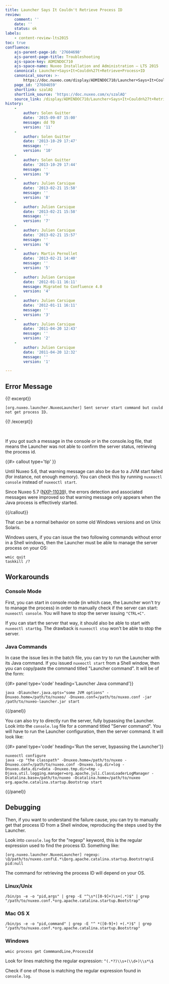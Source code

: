```yaml
---
title: Launcher Says It Couldn't Retrieve Process ID
review:
    comment: ''
    date: ''
    status: ok
labels:
    - content-review-lts2015
toc: true
confluence:
    ajs-parent-page-id: '27604698'
    ajs-parent-page-title: Troubleshooting
    ajs-space-key: ADMINDOC710
    ajs-space-name: Nuxeo Installation and Administration — LTS 2015
    canonical: Launcher+Says+It+Couldn%27t+Retrieve+Process+ID
    canonical_source: >-
        https://doc.nuxeo.com/display/ADMINDOC710/Launcher+Says+It+Couldn%27t+Retrieve+Process+ID
    page_id: '27604659'
    shortlink: szalAQ
    shortlink_source: 'https://doc.nuxeo.com/x/szalAQ'
    source_link: /display/ADMINDOC710/Launcher+Says+It+Couldn%27t+Retrieve+Process+ID
history:
    - 
        author: Solen Guitter
        date: '2015-09-07 15:00'
        message: dd TO
        version: '11'
    - 
        author: Solen Guitter
        date: '2013-10-29 17:47'
        message: ''
        version: '10'
    - 
        author: Solen Guitter
        date: '2013-10-29 17:44'
        message: ''
        version: '9'
    - 
        author: Julien Carsique
        date: '2013-02-21 15:58'
        message: ''
        version: '8'
    - 
        author: Julien Carsique
        date: '2013-02-21 15:58'
        message: ''
        version: '7'
    - 
        author: Julien Carsique
        date: '2013-02-21 15:57'
        message: ''
        version: '6'
    - 
        author: Martin Pernollet
        date: '2013-02-21 14:40'
        message: ''
        version: '5'
    - 
        author: Julien Carsique
        date: '2012-01-11 16:11'
        message: Migrated to Confluence 4.0
        version: '4'
    - 
        author: Julien Carsique
        date: '2012-01-11 16:11'
        message: ''
        version: '3'
    - 
        author: Julien Carsique
        date: '2011-04-20 12:43'
        message: ''
        version: '2'
    - 
        author: Julien Carsique
        date: '2011-04-20 12:32'
        message: ''
        version: '1'

---
```

## Error Message

{{! excerpt}}

```
[org.nuxeo.launcher.NuxeoLauncher] Sent server start command but could not get process ID.
```

{{! /excerpt}}

&nbsp;

If you got such a message in the console or in the console.log file, that means the Launcher was not able to confirm the server status, retrieving the process id.

{{#> callout type='tip' }}

Until Nuxeo 5.6, that warning message can also be due to a JVM start failed (for instance, not enough memory). You can check this by running `nuxeoctl console` instead of&nbsp;`nuxeoctl start`.

Since Nuxeo 5.7 ([NXP-11039](https://jira.nuxeo.com/browse/NXP-11039)), the errors detection and associated messages were improved so that warning message only appears when the Java process is effectively started.

{{/callout}}

That can be a normal behavior on some old Windows versions and on Unix Solaris.

Windows users, if you can issue the two following commands without error in a Shell windows, then the Launcher must be able to manage the server process on your OS:

```
wmic quit
taskkill /?
```

## Workarounds

### Console Mode

First, you can start in console mode (in which case, the Launcher won't try to manage the process) in order to manually check if the server can start: `nuxeoctl console`. You will have to stop the server issuing `"CTRL+C"`.

If you can start the server that way, it should also be able to start with `nuxeoctl startbg`. The drawback is `nuxeoctl stop` won't be able to stop the server.

### Java Commands

In case the issue lies in the batch file, you can try to run the Launcher with its Java command. If you issued `nuxeoctl start` from a Shell window, then you can copy/paste the command titled "Launcher command". It will be of the form:

{{#> panel type='code' heading='Launcher Java command'}}

```
java -Dlauncher.java.opts="some JVM options" -Dnuxeo.home=/path/to/nuxeo/ -Dnuxeo.conf=/path/to/nuxeo.conf -jar /path/to/nuxeo-launcher.jar start
```

{{/panel}}

You can also try to directly run the server, fully bypassing the Launcher. Look into the `console.log` file for a command titled "Server command". You will have to run the Launcher configuration, then the server command. It will look like:

{{#> panel type='code' heading='Run the server, bypassing the Launcher'}}

```
nuxeoctl configure
java -cp "the classpath" -Dnuxeo.home=/path/to/nuxeo -Dnuxeo.conf=/path/to/nuxeo.conf -Dnuxeo.log.dir=log -Dnuxeo.data.dir=data -Dnuxeo.tmp.dir=tmp -Djava.util.logging.manager=org.apache.juli.ClassLoaderLogManager -Dcatalina.base=/path/to/nuxeo -Dcatalina.home=/path/to/nuxeo org.apache.catalina.startup.Bootstrap start
```

{{/panel}}

## Debugging

Then, if you want to understand the failure cause, you can try to manually get that process ID from a Shell window, reproducing the steps used by the Launcher.

Look into `console.log` for the "regexp" keyword, this is the regular expression used to find the process ID. Something like:

```
[org.nuxeo.launcher.NuxeoLauncher] regexp: \Q/path/to/nuxeo.conf\E.*\Qorg.apache.catalina.startup.Bootstrap\E pid:null
```

The command for retrieving the process ID will depend on your OS.

### Linux/Unix

```
/bin/ps -e -o "pid,args" | grep -E "^\s*([0-9]+)\s+(.*)$" | grep "/path/to/nuxeo.conf.*org.apache.catalina.startup.Bootstrap"
```

### Mac OS X

```
/bin/ps -e -o "pid,command" | grep -E "^ *([0-9]+) +(.*)$" | grep "/path/to/nuxeo.conf.*org.apache.catalina.startup.Bootstrap"
```

### Windows

```
wmic process get CommmandLine,ProcessId
```

Look for lines matching the regular expression: `^(.*?)\\s+(\\d+)\\s*\$`

Check if one of those is matching the regular expression found in `console.log`.